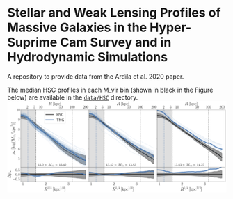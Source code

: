 # Stellar and Weak Lensing Profiles of Massive Galaxies in the Hyper-Suprime Cam Survey and in Hydrodynamic Simulations
A repository to provide data from the Ardila et al. 2020 paper.

The median HSC profiles in each M_vir bin (shown in black in the Figure below) are available in the [`data/HSC`](data/HSC) directory.
![profiles](figures/profiles_matched_by_m_vir_TNG.png)
